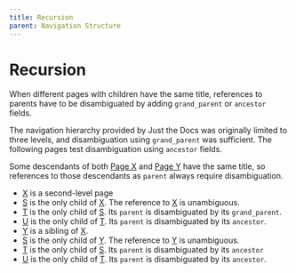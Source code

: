 ```yaml
---
title: Recursion
parent: Navigation Structure
---
```

# Recursion

When different pages with children have the same title, references to parents have to be disambiguated by adding `grand_parent` or `ancestor` fields. 

The navigation hierarchy provided by Just the Docs was originally limited to three levels, and disambiguation using `grand_parent` was sufficient.
The following pages test disambiguation using `ancestor` fields. 

Some descendants of both [Page X](X/) and [Page Y](Y/) have the same title, so references to those descendants as `parent` always require disambiguation.

- [X](X/) is a second-level page
- [S](XS/) is the only child of [X](X/). The reference to [X](X/) is unambiguous.
- [T](XT/) is the only child of [S](XS/). Its `parent` is disambiguated by its `grand_parent`.
- [U](XU/) is the only child of [T](XT/). Its `parent` is disambiguated by its `ancestor`.
- [Y](Y/) is a sibling of [X](X/).
- [S](YS/) is the only child of [Y](Y/). The reference to [Y](Y/) is unambiguous.
- [T](YT/) is the only child of [S](YS/). Its `parent` is disambiguated by its `ancestor`
- [U](YU/) is the only child of [T](YT/). Its `parent` is disambiguated by its `ancestor`.
